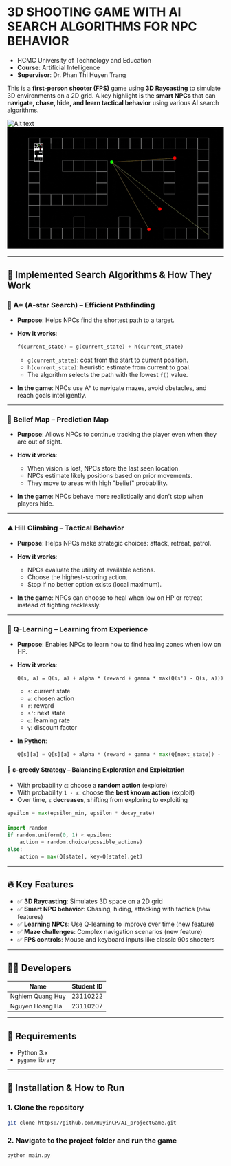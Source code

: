 # 3D SHOOTING GAME WITH AI SEARCH ALGORITHMS FOR NPC BEHAVIOR

* HCMC University of Technology and Education
* **Course**: Artificial Intelligence
* **Supervisor**: Dr. Phan Thi Huyen Trang


This is a **first-person shooter (FPS)** game using **3D Raycasting** to simulate 3D environments on a 2D grid. A key highlight is the **smart NPCs** that can **navigate, chase, hide, and learn tactical behavior** using various AI search algorithms.

![Alt text](screenshot1.gif)
![Alt text](screenshot2.gif)

---

## 🧠 Implemented Search Algorithms & How They Work

### 🌟 A\* (A-star Search) – Efficient Pathfinding

* **Purpose**: Helps NPCs find the shortest path to a target.
* **How it works**:

  ```python
  f(current_state) = g(current_state) + h(current_state)
  ```

  * `g(current_state)`: cost from the start to current position.
  * `h(current_state)`: heuristic estimate from current to goal.
  * The algorithm selects the path with the lowest `f()` value.
* **In the game**: NPCs use A\* to navigate mazes, avoid obstacles, and reach goals intelligently.

---

### 🧠 Belief Map – Prediction Map

* **Purpose**: Allows NPCs to continue tracking the player even when they are out of sight.
* **How it works**:

  * When vision is lost, NPCs store the last seen location.
  * NPCs estimate likely positions based on prior movements.
  * They move to areas with high "belief" probability.
* **In the game**: NPCs behave more realistically and don't stop when players hide.

---

### ⛰️ Hill Climbing – Tactical Behavior

* **Purpose**: Helps NPCs make strategic choices: attack, retreat, patrol.
* **How it works**:

  * NPCs evaluate the utility of available actions.
  * Choose the highest-scoring action.
  * Stop if no better option exists (local maximum).
* **In the game**: NPCs can choose to heal when low on HP or retreat instead of fighting recklessly.

---

### 🤖 Q-Learning – Learning from Experience

* **Purpose**: Enables NPCs to learn how to find healing zones when low on HP.

* **How it works**:

  ```
  Q(s, a) = Q(s, a) + alpha * (reward + gamma * max(Q(s') - Q(s, a)))
  ```

  * `s`: current state
  * `a`: chosen action
  * `r`: reward
  * `s'`: next state
  * `α`: learning rate
  * `γ`: discount factor

* **In Python**:

  ```python
  Q[s][a] = Q[s][a] + alpha * (reward + gamma * max(Q[next_state]) - Q[s][a])
  ```

#### 🎲 ε-greedy Strategy – Balancing Exploration and Exploitation

* With probability `ε`: choose a **random action** (explore)
* With probability `1 - ε`: choose the **best known action** (exploit)
* Over time, `ε` **decreases**, shifting from exploring to exploiting

```python
epsilon = max(epsilon_min, epsilon * decay_rate)

import random
if random.uniform(0, 1) < epsilon:
    action = random.choice(possible_actions)
else:
    action = max(Q[state], key=Q[state].get)
```

---

## 🔥 Key Features

* ✅ **3D Raycasting**: Simulates 3D space on a 2D grid
* ✅ **Smart NPC behavior**: Chasing, hiding, attacking with tactics (new features)
* ✅ **Learning NPCs**: Use Q-learning to improve over time (new feature)
* ✅ **Maze challenges**: Complex navigation scenarios (new feature)
* ✅ **FPS controls**: Mouse and keyboard inputs like classic 90s shooters

---

## 👨‍💻 Developers

| Name             | Student ID |
| ---------------- | ---------- |
| Nghiem Quang Huy | 23110222   |
| Nguyen Hoang Ha  | 23110207   |

---

## 🧰 Requirements

* Python 3.x
* `pygame` library

---

## 🚀 Installation & How to Run

### 1. Clone the repository

```bash
git clone https://github.com/HuyinCP/AI_projectGame.git
```

### 2. Navigate to the project folder and run the game

```bash
python main.py
```
